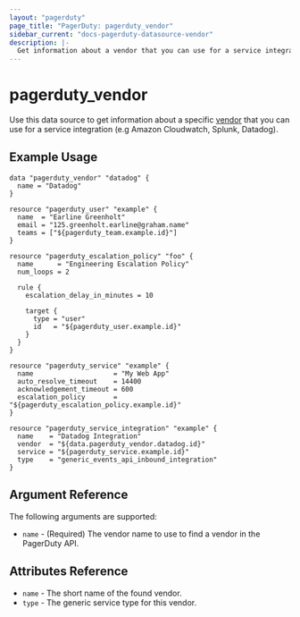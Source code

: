 ```yaml
---
layout: "pagerduty"
page_title: "PagerDuty: pagerduty_vendor"
sidebar_current: "docs-pagerduty-datasource-vendor"
description: |-
  Get information about a vendor that you can use for a service integration (e.g Amazon Cloudwatch, Splunk, Datadog).
---
```


# pagerduty\_vendor

Use this data source to get information about a specific [vendor][1] that you can use for a service integration (e.g Amazon Cloudwatch, Splunk, Datadog).

## Example Usage

```
data "pagerduty_vendor" "datadog" {
  name = "Datadog"
}

resource "pagerduty_user" "example" {
  name  = "Earline Greenholt"
  email = "125.greenholt.earline@graham.name"
  teams = ["${pagerduty_team.example.id}"]
}

resource "pagerduty_escalation_policy" "foo" {
  name      = "Engineering Escalation Policy"
  num_loops = 2

  rule {
    escalation_delay_in_minutes = 10

    target {
      type = "user"
      id   = "${pagerduty_user.example.id}"
    }
  }
}

resource "pagerduty_service" "example" {
  name                    = "My Web App"
  auto_resolve_timeout    = 14400
  acknowledgement_timeout = 600
  escalation_policy       = "${pagerduty_escalation_policy.example.id}"
}

resource "pagerduty_service_integration" "example" {
  name    = "Datadog Integration"
  vendor  = "${data.pagerduty_vendor.datadog.id}"
  service = "${pagerduty_service.example.id}"
  type    = "generic_events_api_inbound_integration"
}
```

## Argument Reference

The following arguments are supported:

* `name` - (Required) The vendor name to use to find a vendor in the PagerDuty API.

## Attributes Reference
* `name` - The short name of the found vendor.
* `type` - The generic service type for this vendor.

[1]: https://v2.developer.pagerduty.com/v2/page/api-reference#!/Vendors/get_vendors
